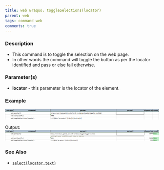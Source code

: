 ```yaml
---
title: web &raquo; toggleSelections(locator)
parent: web
tags: command web
comments: true
---
```


### Description

- This command is to toggle the selection on the web page.
- In other words the command will toggle the button as per the locator identified and pass or else fail otherwise.

### Parameter(s)

- **locator** - this parameter is the locator of the element.

### Example

![](image/toggleSelections_01.png)

Output:<br/>
![](image/toggleSelections_02.png)

### See Also

- [`select(locator,text)`](select(locator,text))